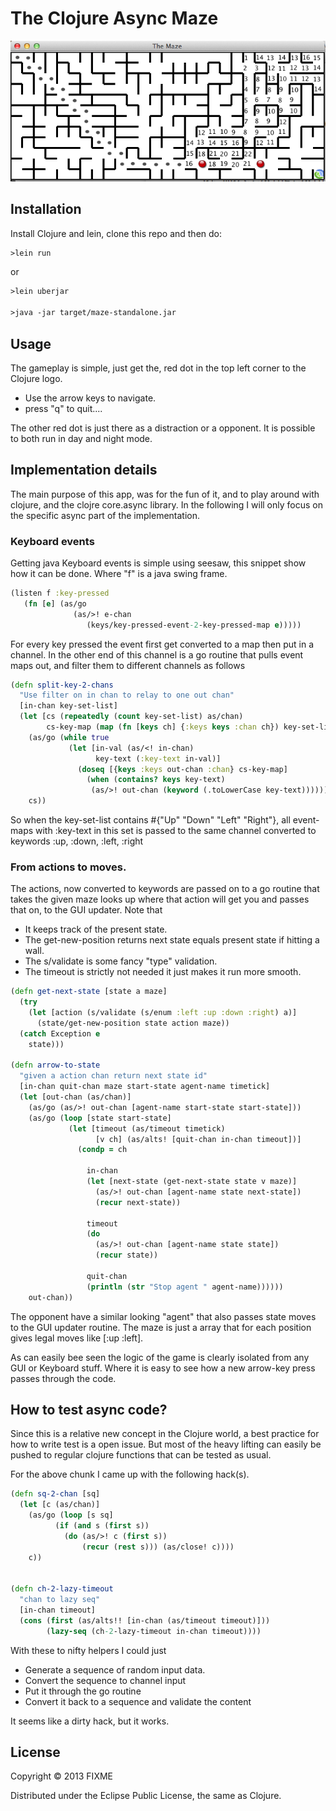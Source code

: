 # The Clojure Async Maze

![Screen Shot](resources/ScreenShot-2.png)

## Installation

Install Clojure and lein, clone this repo and then do:

```clj
>lein run
```

or

```clj
>lein uberjar

>java -jar target/maze-standalone.jar
```

## Usage

The gameplay is simple, just get the, red dot in the top left corner to the Clojure logo.
 * Use the arrow keys to navigate.
 * press "q" to quit....

The other red dot is just there as a distraction or a opponent. It is possible to both run in day and night mode.


## Implementation details
The main purpose of this app, was for the fun of it, and to play around with clojure, and the clojre core.async library. In the following I will only focus on the specific async part of the implementation.

### Keyboard events
Getting java Keyboard events is simple using seesaw, this snippet show how it can be done. Where "f" is a java swing frame.

```clj
(listen f :key-pressed
   (fn [e] (as/go
              (as/>! e-chan
                 (keys/key-pressed-event-2-key-pressed-map e)))))

```

For every key pressed the event first get converted to a map then put in a channel. In the other end of this channel is a go routine that pulls event maps out, and filter them to different channels as follows


```clj
(defn split-key-2-chans
  "Use filter on in chan to relay to one out chan"
  [in-chan key-set-list]
  (let [cs (repeatedly (count key-set-list) as/chan)
        cs-key-map (map (fn [keys ch] {:keys keys :chan ch}) key-set-list cs)]
    (as/go (while true
             (let [in-val (as/<! in-chan)
                   key-text (:key-text in-val)]
               (doseq [{keys :keys out-chan :chan} cs-key-map]
                 (when (contains? keys key-text)
                  (as/>! out-chan (keyword (.toLowerCase key-text))))))))
    cs))

```

So when the key-set-list contains  #{"Up" "Down" "Left" "Right"}, all event-maps with :key-text in this set is passed to the same channel converted to keywords :up, :down, :left, :right

### From actions to moves.
The actions, now converted to keywords are passed on to a go routine that takes the given maze looks up where that action will get you and passes that on, to the GUI updater. Note that

 * It keeps track of the present state.
 * The get-new-position returns next state equals present state if hitting a wall.
 * The s/validate is some fancy "type" validation.
 * The timeout is strictly not needed it just makes it run more smooth.


```clj
(defn get-next-state [state a maze]
  (try
    (let [action (s/validate (s/enum :left :up :down :right) a)]
      (state/get-new-position state action maze))
  (catch Exception e
    state)))

(defn arrow-to-state
  "given a action chan return next state id"
  [in-chan quit-chan maze start-state agent-name timetick]
  (let [out-chan (as/chan)]
    (as/go (as/>! out-chan [agent-name start-state start-state]))
    (as/go (loop [state start-state]
             (let [timeout (as/timeout timetick)
                   [v ch] (as/alts! [quit-chan in-chan timeout])]
               (condp = ch

                 in-chan
                 (let [next-state (get-next-state state v maze)]
                   (as/>! out-chan [agent-name state next-state])
                   (recur next-state))

                 timeout
                 (do
                   (as/>! out-chan [agent-name state state])
                   (recur state))

                 quit-chan
                 (println (str "Stop agent " agent-name))))))
    out-chan))
```

The opponent have a similar looking "agent" that also passes state moves to the GUI updater routine. The maze is just a array that for each position gives legal moves like [:up :left].


As can easily bee seen the logic of the game is clearly isolated from any GUI or Keyboard stuff. Where it is easy to see how a new arrow-key press passes through the code.

## How to test async code?
Since this is a relative new concept in the Clojure world, a best practice for how to write test is a open issue. But most of the heavy lifting can easily be pushed to regular clojure functions that can be tested as usual.

For the above chunk I came up with the following hack(s).


```clj
(defn sq-2-chan [sq]
  (let [c (as/chan)]
    (as/go (loop [s sq]
          (if (and s (first s))
            (do (as/>! c (first s))
                (recur (rest s))) (as/close! c))))
    c))


(defn ch-2-lazy-timeout
  "chan to lazy seq"
  [in-chan timeout]
  (cons (first (as/alts!! [in-chan (as/timeout timeout)]))
        (lazy-seq (ch-2-lazy-timeout in-chan timeout))))

```

With these to nifty helpers I could just
* Generate a sequence of random input data.
* Convert the sequence to channel input
* Put it through the go routine
* Convert it back to a sequence and validate the content

It seems like a dirty hack, but it works.


## License

Copyright © 2013 FIXME

Distributed under the Eclipse Public License, the same as Clojure.
